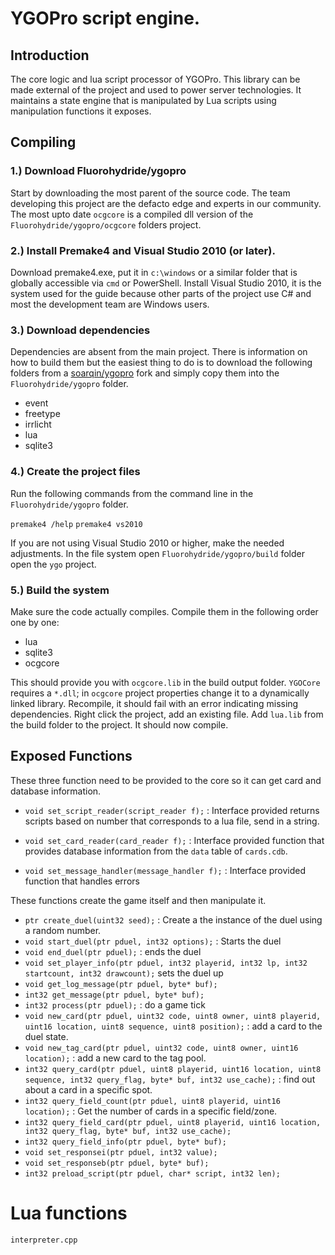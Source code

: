 # YGOPro script engine.

## Introduction
The core logic and lua script processor of YGOPro. This library can be made external of the project and used to power server technologies. It maintains a state engine that is manipulated by Lua scripts using manipulation functions it exposes.

## Compiling
### 1.) Download Fluorohydride/ygopro
Start by downloading the most parent of the source code. The team developing this project are the defacto edge and experts in our community. The most upto date `ocgcore` is a compiled dll version of the `Fluorohydride/ygopro/ocgcore` folders project.

### 2.) Install Premake4 and Visual Studio 2010 (or later).
Download premake4.exe, put it in `c:\windows` or a similar folder that is globally accessible via `cmd` or PowerShell. Install Visual Studio 2010, it is the system used for the guide because other parts of the project use C# and most the development team are Windows users.

### 3.) Download dependencies
Dependencies are absent from the main project. There is information on how to build them but the easiest thing to do is to download the following folders from a [soarqin/ygopro](https://github.com/soarqin/ygopro) fork and simply copy them into the `Fluorohydride/ygopro` folder.

* event
* freetype
* irrlicht
* lua
* sqlite3

### 4.) Create the project files
Run the following commands from the command line in the `Fluorohydride/ygopro` folder.

` premake4 /help `
` premake4 vs2010 `

If you are not using Visual Studio 2010 or higher, make the needed adjustments. In the file system open `Fluorohydride/ygopro/build` folder open the `ygo` project.

### 5.) Build the system
Make sure the code actually compiles. Compile them in the following order one by one:

* lua
* sqlite3
* ocgcore

This should provide you with `ocgcore.lib` in the build output folder. `YGOCore` requires a `*.dll`; in `ocgcore` project properties change it to a dynamically linked library. Recompile, it should fail with an error indicating missing dependencies. Right click the project, add an existing file. Add `lua.lib` from the build folder to the project. It should now compile.

## Exposed Functions

These three function need to be provided to the core so it can get card and database information.
- `void set_script_reader(script_reader f);` : Interface provided returns scripts based on number that corresponds to a lua file, send in a string.

- `void set_card_reader(card_reader f);` : Interface provided function that provides database information from the `data` table of `cards.cdb`.

- `void set_message_handler(message_handler f);` : Interface provided function that handles errors

These functions create the game itself and then manipulate it.
- `ptr create_duel(uint32 seed);` : Create a the instance of the duel using a random number.
- `void start_duel(ptr pduel, int32 options);` : Starts the duel
- `void end_duel(ptr pduel);` : ends the duel
- `void set_player_info(ptr pduel, int32 playerid, int32 lp, int32 startcount, int32 drawcount);` sets the duel up
- `void get_log_message(ptr pduel, byte* buf);`
- `int32 get_message(ptr pduel, byte* buf);`
- `int32 process(ptr pduel);` : do a game tick
- `void new_card(ptr pduel, uint32 code, uint8 owner, uint8 playerid, uint16 location, uint8 sequence, uint8 position);` : add a card to the duel state.
- `void new_tag_card(ptr pduel, uint32 code, uint8 owner, uint16 location);` : add a new card to the tag pool.
- `int32 query_card(ptr pduel, uint8 playerid, uint16 location, uint8 sequence, int32 query_flag, byte* buf, int32 use_cache);` : find out about a card in a specific spot.
- `int32 query_field_count(ptr pduel, uint8 playerid, uint16 location);` : Get the number of cards in a specific field/zone.
- `int32 query_field_card(ptr pduel, uint8 playerid, uint16 location, int32 query_flag, byte* buf, int32 use_cache);`
- `int32 query_field_info(ptr pduel, byte* buf);`
- `void set_responsei(ptr pduel, int32 value);`
- `void set_responseb(ptr pduel, byte* buf);`
- `int32 preload_script(ptr pduel, char* script, int32 len);`

# Lua functions
`interpreter.cpp`
